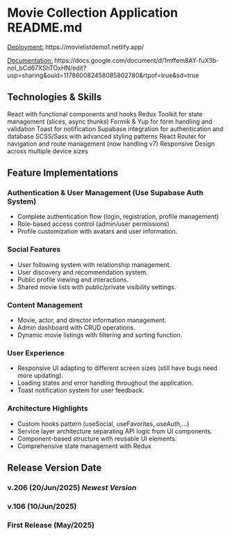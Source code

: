 # Movie Collection Application README.md
<p><ins>Deployment:</ins> https://movielistdemo1.netlify.app/</p>
<p><ins>Documentation:</ins> https://docs.google.com/document/d/1mffem8AY-fuX3b-noI_bCd67XShTOxHN/edit?usp=sharing&ouid=117860082458085802780&rtpof=true&sd=true</p>

## Technologies & Skills
React with functional components and hooks
Redux Toolkit for state management (slices, async thunks)
Formik & Yup for form handling and validation
Toast for notification
Supabase integration for authentication and database
SCSS/Sass with advanced styling patterns
React Router for navigation and route management (now handling v7)
Responsive Design across multiple device sizes

## Feature Implementations
### Authentication & User Management (Use Supabase Auth System)
- Complete authentication flow (login, registration, profile management)
- Role-based access control (admin/user permissions)
- Profile customization with avatars and user information.
### Social Features
- User following system with relationship management.
- User discovery and recommendation system.
- Public profile viewing and interactions.
- Shared movie lists with public/private visibility settings.
### Content Management
- Movie, actor, and director information management.
- Admin dashboard with CRUD operations.
- Dynamic movie listings with filtering and sorting function.
### User Experience
- Responsive UI adapting to different screen sizes (still have bugs need more updating).
- Loading states and error handling throughout the application.
- Toast notification system for user feedback.
### Architecture Highlights
- Custom hooks pattern (useSocial, useFavorites, useAuth,...)
- Service layer architecture separating API logic from UI components.
- Component-based structure with reusable UI elements.
- Comprehensive state management with Redux

## Release Version Date
### v.206 (20/Jun/2025) **_*Newest Version*_**
### v.106 (10/Jun/2025)
### First Release (May/2025)
